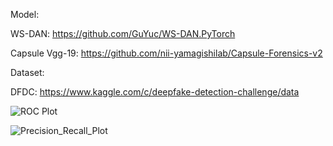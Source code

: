 Model:

WS-DAN: https://github.com/GuYuc/WS-DAN.PyTorch

Capsule Vgg-19: https://github.com/nii-yamagishilab/Capsule-Forensics-v2

Dataset:

DFDC: https://www.kaggle.com/c/deepfake-detection-challenge/data

![ROC Plot](https://github.com/aides9/deepfake_video_detection/blob/main/Plots/roc_plot.png)

![Precision_Recall_Plot](https://github.com/aides9/deepfake_video_detection/blob/main/Plots/precision_recall_plot.png)
